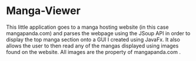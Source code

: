 # Manga-Viewer
This little application goes to a manga hosting website (in this case mangapanda.com) and parses the webpage using the JSoup API in order to display the top manga section onto a GUI I created using JavaFx. It also allows the user to then read any of the mangas displayed using images found on the website. All images are the property of mangapanda.com .
